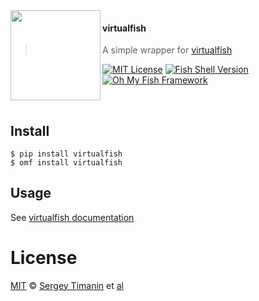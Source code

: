<img src="https://cdn.rawgit.com/oh-my-fish/oh-my-fish/e4f1c2e0219a17e2c748b824004c8d0b38055c16/docs/logo.svg" align="left" width="144px" height="144px"/>

#### virtualfish
> A simple wrapper for [virtualfish][vf-link]

[![MIT License][license-badge]](/LICENSE)
[![Fish Shell Version][fish-badge]][fish-link]
[![Oh My Fish Framework][omf-badge]][omf-link]

<br/>


## Install

```fish
$ pip install virtualfish
$ omf install virtualfish
```


## Usage

See [virtualfish documentation][vf-usage-link]


# License

[MIT][mit] © [Sergey Timanin][author] et [al][contributors]


[mit]:            https://opensource.org/licenses/MIT
[author]:         https://github.com/timanin
[contributors]:   https://github.com/timanin/plugin-virtualfish/graphs/contributors

[fish-link]:      https://fishshell.com
[omf-link]:       https://www.github.com/oh-my-fish/oh-my-fish
[vf-link]:        http://virtualfish.readthedocs.io
[vf-usage-link]:  http://virtualfish.readthedocs.io/en/latest/usage.html

[license-badge]:  https://img.shields.io/badge/license-MIT-007EC7.svg?style=flat-square
[fish-badge]:     https://img.shields.io/badge/fish-v2.2.0-007EC7.svg?style=flat-square
[omf-badge]:      https://img.shields.io/badge/Oh%20My%20Fish-Framework-007EC7.svg?style=flat-square
